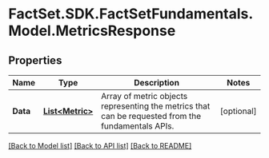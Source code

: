 # FactSet.SDK.FactSetFundamentals.Model.MetricsResponse

## Properties

Name | Type | Description | Notes
------------ | ------------- | ------------- | -------------
**Data** | [**List&lt;Metric&gt;**](Metric.md) | Array of metric objects representing the metrics that can be requested from the fundamentals APIs. | [optional] 

[[Back to Model list]](../README.md#documentation-for-models) [[Back to API list]](../README.md#documentation-for-api-endpoints) [[Back to README]](../README.md)


